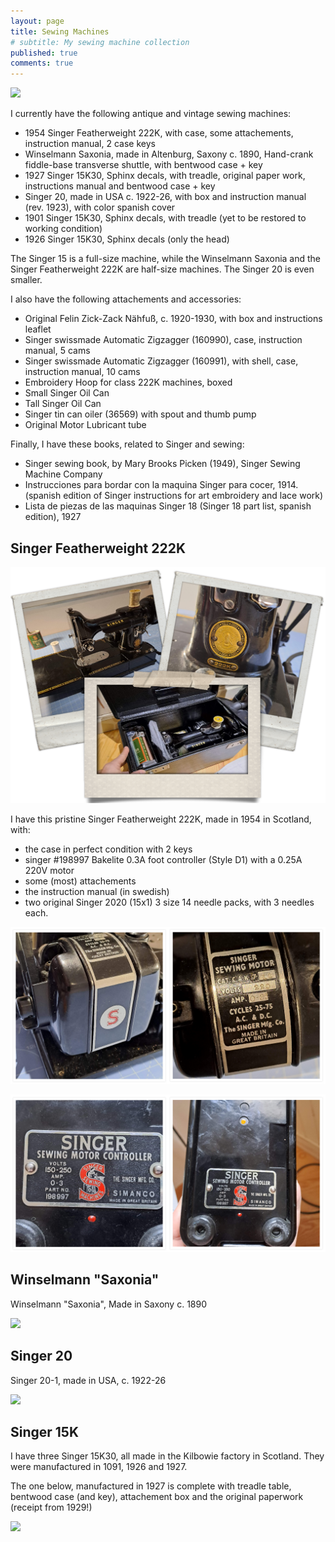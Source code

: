```yaml
---
layout: page
title: Sewing Machines
# subtitle: My sewing machine collection
published: true
comments: true
---
```


[![](../assets/img/vsm/222K/SingerFeatherweight222K.jpg)]()

I currently have the following antique and vintage sewing machines:

- 1954 Singer Featherweight 222K, with case, some attachements, instruction manual, 2 case keys
- Winselmann Saxonia, made in Altenburg, Saxony c. 1890, Hand-crank fiddle-base transverse shuttle, with bentwood case + key
- 1927 Singer 15K30, Sphinx decals, with treadle, original paper work, instructions manual and bentwood case + key
- Singer 20, made in USA c. 1922-26, with box and instruction manual (rev. 1923), with color spanish cover
- 1901 Singer 15K30, Sphinx decals, with treadle (yet to be restored to working condition)
- 1926 Singer 15K30, Sphinx decals (only the head)

The Singer 15 is a full-size machine, while the Winselmann Saxonia and the Singer Featherweight 222K are half-size machines. The Singer 20 is even smaller.

I also have the following attachements and accessories:

- Original Felin Zick-Zack Nähfuß, c. 1920-1930, with box and instructions leaflet
- Singer swissmade Automatic Zigzagger (160990), case, instruction manual, 5 cams 
- Singer swissmade Automatic Zigzagger (160991), with shell, case, instruction manual, 10 cams
- Embroidery Hoop for class 222K machines, boxed
- Small Singer Oil Can
- Tall Singer Oil Can
- Singer tin can oiler (36569) with spout and thumb pump
- Original Motor Lubricant tube

Finally, I have these books, related to Singer and sewing:

- Singer sewing book, by Mary Brooks Picken (1949), Singer Sewing Machine Company
- Instrucciones para bordar con la maquina Singer para cocer, 1914. (spanish edition of Singer instructions for art embroidery and lace work)
- Lista de piezas de las maquinas Singer 18 (Singer 18 part list, spanish edition), 1927

## Singer Featherweight 222K

[![](/assets/img/vsm/222K/Collage_Featherweight.png)]()

I have this pristine Singer Featherweight 222K, made in 1954 in Scotland, with:

- the case in perfect condition with 2 keys
- singer #198997 Bakelite 0.3A foot controller (Style D1) with a 0.25A 220V motor
- some (most) attachements
- the instruction manual (in swedish)
- two original Singer 2020 (15x1) 3 size 14 needle packs, with 3 needles each.

[![](/assets/img/vsm/222K/Motor.png)]()

[![](/assets/img/vsm/222K/FootController.png)]()

## Winselmann "Saxonia"

Winselmann "Saxonia", Made in Saxony c. 1890

[![](../assets/img/vsm/saxonia/20240202_165749.jpg)]()

## Singer 20

Singer 20-1, made in USA, c. 1922-26

[![](../assets/img/vsm/singer20/20240119_170434.jpg)]()

## Singer 15K

I have three Singer 15K30, all made in the Kilbowie factory in Scotland. They were manufactured in 1091, 1926 and 1927.

The one below, manufactured in 1927 is complete with treadle table, bentwood case (and key), attachement box and the original paperwork (receipt from 1929!)

[![](../assets/img/vsm/singer15k/collage.png)]()
